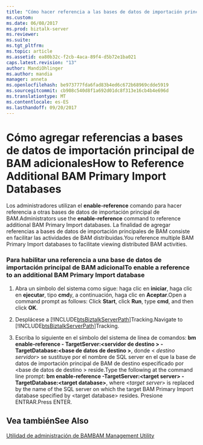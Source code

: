 ```yaml
---
title: "Cómo hacer referencia a las bases de datos de importación principal de BAM adicionales | Documentos de Microsoft"
ms.custom: 
ms.date: 06/08/2017
ms.prod: biztalk-server
ms.reviewer: 
ms.suite: 
ms.tgt_pltfrm: 
ms.topic: article
ms.assetid: ea80b32c-f2cb-4aca-89f4-d5b72e1ba021
caps.latest.revision: "13"
author: MandiOhlinger
ms.author: mandia
manager: anneta
ms.openlocfilehash: be973777fda6fad83b4ed6c672b68969cdde5919
ms.sourcegitcommit: cb908c540d8f1a692d01dc8f313e16cb4b4e696d
ms.translationtype: MT
ms.contentlocale: es-ES
ms.lasthandoff: 09/20/2017
---
```

# <a name="how-to-reference-additional-bam-primary-import-databases"></a><span data-ttu-id="e129a-102">Cómo agregar referencias a bases de datos de importación principal de BAM adicionales</span><span class="sxs-lookup"><span data-stu-id="e129a-102">How to Reference Additional BAM Primary Import Databases</span></span>
<span data-ttu-id="e129a-103">Los administradores utilizan el **enable-reference** comando para hacer referencia a otras bases de datos de importación principal de BAM.</span><span class="sxs-lookup"><span data-stu-id="e129a-103">Administrators use the **enable-reference** command to reference additional BAM Primary Import databases.</span></span> <span data-ttu-id="e129a-104">La finalidad de agregar referencias a bases de datos de importación principales de BAM consiste en facilitar las actividades de BAM distribuidas.</span><span class="sxs-lookup"><span data-stu-id="e129a-104">You reference multiple BAM Primary Import databases to facilitate viewing distributed BAM activities.</span></span>  
  
### <a name="to-enable-a-reference-to-an-additional-bam-primary-import-database"></a><span data-ttu-id="e129a-105">Para habilitar una referencia a una base de datos de importación principal de BAM adicional</span><span class="sxs-lookup"><span data-stu-id="e129a-105">To enable a reference to an additional BAM Primary Import database</span></span>  
  
1.  <span data-ttu-id="e129a-106">Abra un símbolo del sistema como sigue: haga clic en **iniciar**, haga clic en **ejecutar**, tipo **cmd**y, a continuación, haga clic en **Aceptar**.</span><span class="sxs-lookup"><span data-stu-id="e129a-106">Open a command prompt as follows: Click **Start**, click **Run**, type **cmd**, and then click **OK**.</span></span>  
  
2.  <span data-ttu-id="e129a-107">Desplácese a [!INCLUDE[btsBiztalkServerPath](../includes/btsbiztalkserverpath-md.md)]Tracking.</span><span class="sxs-lookup"><span data-stu-id="e129a-107">Navigate to [!INCLUDE[btsBiztalkServerPath](../includes/btsbiztalkserverpath-md.md)]Tracking.</span></span>  
  
3.  <span data-ttu-id="e129a-108">Escriba lo siguiente en el símbolo del sistema de línea de comandos: **bm enable-reference - TargetServer:\<servidor de destino > - TargetDatabase:\<base de datos de destino >**, donde \< *destino servidor*> se sustituye por el nombre de SQL server en el que la base de datos de importación principal de BAM de destino especificado por \<base de datos de destino > reside.</span><span class="sxs-lookup"><span data-stu-id="e129a-108">Type the following at the command line prompt: **bm enable-reference -TargetServer:\<target server> -TargetDatabase:\<target database>**, where \<*target server*> is replaced by the name of the SQL server on which the target BAM Primary Import database specified by \<target database> resides.</span></span> <span data-ttu-id="e129a-109">Presione ENTRAR.</span><span class="sxs-lookup"><span data-stu-id="e129a-109">Press ENTER.</span></span>  
  
## <a name="see-also"></a><span data-ttu-id="e129a-110">Vea también</span><span class="sxs-lookup"><span data-stu-id="e129a-110">See Also</span></span>  
 [<span data-ttu-id="e129a-111">Utilidad de administración de BAM</span><span class="sxs-lookup"><span data-stu-id="e129a-111">BAM Management Utility</span></span>](../core/bam-management-utility.md)